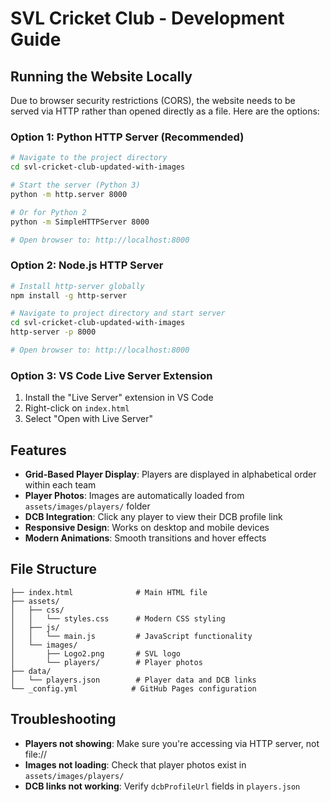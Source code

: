 # SVL Cricket Club - Development Guide

## Running the Website Locally

Due to browser security restrictions (CORS), the website needs to be served via HTTP rather than opened directly as a file. Here are the options:

### Option 1: Python HTTP Server (Recommended)
```bash
# Navigate to the project directory
cd svl-cricket-club-updated-with-images

# Start the server (Python 3)
python -m http.server 8000

# Or for Python 2
python -m SimpleHTTPServer 8000

# Open browser to: http://localhost:8000
```

### Option 2: Node.js HTTP Server
```bash
# Install http-server globally
npm install -g http-server

# Navigate to project directory and start server
cd svl-cricket-club-updated-with-images
http-server -p 8000

# Open browser to: http://localhost:8000
```

### Option 3: VS Code Live Server Extension
1. Install the "Live Server" extension in VS Code
2. Right-click on `index.html`
3. Select "Open with Live Server"

## Features

- **Grid-Based Player Display**: Players are displayed in alphabetical order within each team
- **Player Photos**: Images are automatically loaded from `assets/images/players/` folder
- **DCB Integration**: Click any player to view their DCB profile link
- **Responsive Design**: Works on desktop and mobile devices
- **Modern Animations**: Smooth transitions and hover effects

## File Structure

```
├── index.html              # Main HTML file
├── assets/
│   ├── css/
│   │   └── styles.css      # Modern CSS styling
│   ├── js/
│   │   └── main.js         # JavaScript functionality
│   └── images/
│       ├── Logo2.png       # SVL logo
│       └── players/        # Player photos
├── data/
│   └── players.json        # Player data and DCB links
└── _config.yml            # GitHub Pages configuration
```

## Troubleshooting

- **Players not showing**: Make sure you're accessing via HTTP server, not file://
- **Images not loading**: Check that player photos exist in `assets/images/players/`
- **DCB links not working**: Verify `dcbProfileUrl` fields in `players.json` 